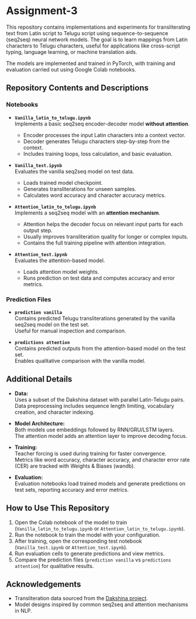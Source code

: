 # Assignment-3
This repository contains implementations and experiments for transliterating text from Latin script to Telugu script using sequence-to-sequence (seq2seq) neural network models. The goal is to learn mappings from Latin characters to Telugu characters, useful for applications like cross-script typing, language learning, or machine translation aids.

The models are implemented and trained in PyTorch, with training and evaluation carried out using Google Colab notebooks.

## Repository Contents and Descriptions

### Notebooks

- **`Vanilla_latin_to_telugu.ipynb`**  
  Implements a basic seq2seq encoder-decoder model **without attention**.  
  - Encoder processes the input Latin characters into a context vector.  
  - Decoder generates Telugu characters step-by-step from the context.  
  - Includes training loops, loss calculation, and basic evaluation.

- **`Vanilla_test.ipynb`**  
  Evaluates the vanilla seq2seq model on test data.  
  - Loads trained model checkpoint.  
  - Generates transliterations for unseen samples.  
  - Calculates word accuracy and character accuracy metrics.

- **`Attention_latin_to_telugu.ipynb`**  
  Implements a seq2seq model with an **attention mechanism**.  
  - Attention helps the decoder focus on relevant input parts for each output step.  
  - Usually improves transliteration quality for longer or complex inputs.  
  - Contains the full training pipeline with attention integration.

- **`Attention_test.ipynb`**  
  Evaluates the attention-based model.  
  - Loads attention model weights.  
  - Runs prediction on test data and computes accuracy and error metrics.


### Prediction Files

- **`prediction vanilla`**  
  Contains predicted Telugu transliterations generated by the vanilla seq2seq model on the test set.  
  Useful for manual inspection and comparison.

- **`predictions attention`**  
  Contains predicted outputs from the attention-based model on the test set.  
  Enables qualitative comparison with the vanilla model.

## Additional Details

- **Data:**  
  Uses a subset of the Dakshina dataset with parallel Latin-Telugu pairs.  
  Data preprocessing includes sequence length limiting, vocabulary creation, and character indexing.

- **Model Architecture:**  
  Both models use embeddings followed by RNN/GRU/LSTM layers.  
  The attention model adds an attention layer to improve decoding focus.

- **Training:**  
  Teacher forcing is used during training for faster convergence.  
  Metrics like word accuracy, character accuracy, and character error rate (CER) are tracked with Weights & Biases (wandb).

- **Evaluation:**  
  Evaluation notebooks load trained models and generate predictions on test sets, reporting accuracy and error metrics.
## How to Use This Repository

1. Open the Colab notebook of the model to train (`Vanilla_latin_to_telugu.ipynb` or `Attention_latin_to_telugu.ipynb`).  
2. Run the notebook to train the model with your configuration.  
3. After training, open the corresponding test notebook (`Vanilla_test.ipynb` or `Attention_test.ipynb`).  
4. Run evaluation cells to generate predictions and view metrics.  
5. Compare the prediction files (`prediction vanilla` vs `predictions attention`) for qualitative results.

## Acknowledgements

- Transliteration data sourced from the [Dakshina project](https://github.com/google-research-datasets/dakshina).  
- Model designs inspired by common seq2seq and attention mechanisms in NLP.
